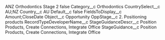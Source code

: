 <?xml version="1.0" encoding="UTF-8"?>
<CustomMetadata xmlns="http://soap.sforce.com/2006/04/metadata" xmlns:xsi="http://www.w3.org/2001/XMLSchema-instance" xmlns:xsd="http://www.w3.org/2001/XMLSchema">
    <label>ANZ Orthodontics Stage 2</label>
    <protected>false</protected>
    <values>
        <field>Category__c</field>
        <value xsi:type="xsd:string">Orthodontics</value>
    </values>
    <values>
        <field>CountrySelect__c</field>
        <value xsi:type="xsd:string">AU;NZ</value>
    </values>
    <values>
        <field>Country__c</field>
        <value xsi:type="xsd:string">AU</value>
    </values>
    <values>
        <field>Default__c</field>
        <value xsi:type="xsd:boolean">false</value>
    </values>
    <values>
        <field>FieldsToDisplay__c</field>
        <value xsi:type="xsd:string">Amount;CloseDate</value>
    </values>
    <values>
        <field>Object__c</field>
        <value xsi:type="xsd:string">Opportunity</value>
    </values>
    <values>
        <field>OppStage__c</field>
        <value xsi:type="xsd:string">2. Positioning products</value>
    </values>
    <values>
        <field>RecordTypeDeveloperName__c</field>
        <value xsi:nil="true"/>
    </values>
    <values>
        <field>StageGuidanceDescr__c</field>
        <value xsi:type="xsd:string">Position Products, Create Connections, Integrate Office</value>
    </values>
    <values>
        <field>StageGuidance__c</field>
        <value xsi:type="xsd:string">Position Products, Create Connections, Integrate Office</value>
    </values>
</CustomMetadata>

